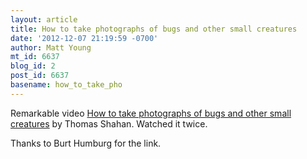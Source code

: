 ```yaml
---
layout: article
title: How to take photographs of bugs and other small creatures
date: '2012-12-07 21:19:59 -0700'
author: Matt Young
mt_id: 6637
blog_id: 2
post_id: 6637
basename: how_to_take_pho
---
```

Remarkable video [How to take photographs of bugs and other small creatures](http://www.wimp.com/bugphotos/) by Thomas Shahan.  Watched it twice.

Thanks to Burt Humburg for the link.
